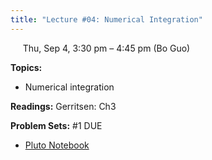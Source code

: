 ```yaml
---
title: "Lecture #04: Numerical Integration"
---
```


&nbsp;&nbsp;&nbsp;&nbsp;&nbsp;Thu, Sep 4, 3:30 pm – 4:45 pm (Bo Guo)

**Topics:**
- Numerical integration

**Readings:** Gerritsen: Ch3

**Problem Sets:** #1 DUE

- [Pluto Notebook](../pluto_notebooks/Lec4_numerical_integration.jl)
